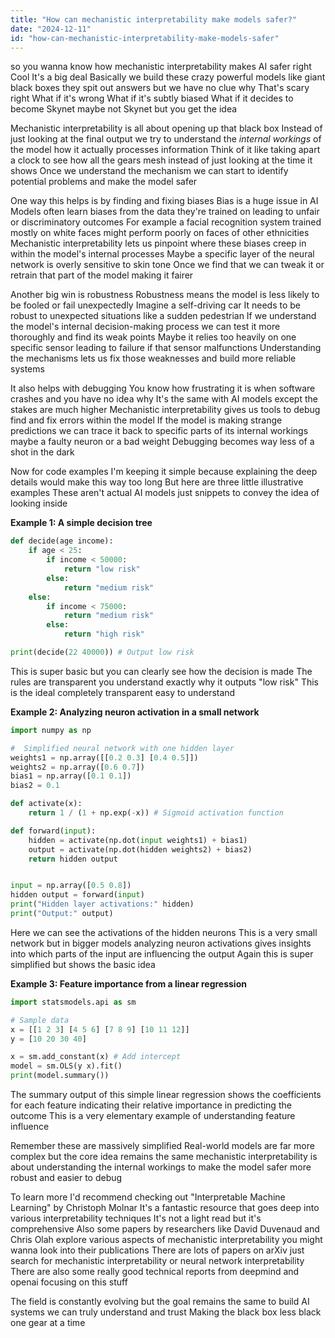 ```yaml
---
title: "How can mechanistic interpretability make models safer?"
date: "2024-12-11"
id: "how-can-mechanistic-interpretability-make-models-safer"
---
```


 so you wanna know how mechanistic interpretability makes AI safer right  Cool  It's a big deal  Basically  we build these crazy powerful models  like giant black boxes  they spit out answers but we have no clue why  That's scary  right  What if it's wrong  What if it's subtly biased  What if it decides to become Skynet   maybe not Skynet but you get the idea

Mechanistic interpretability is all about opening up that black box  Instead of just looking at the final output we try to understand the *internal workings* of the model  how it actually processes information  Think of it like taking apart a clock to see how all the gears mesh instead of just looking at the time it shows  Once we understand the mechanism we can start to identify potential problems and make the model safer

One way this helps is by finding and fixing biases  Bias is a huge issue in AI  Models often learn biases from the data they're trained on  leading to unfair or discriminatory outcomes  For example a facial recognition system trained mostly on white faces might perform poorly on faces of other ethnicities  Mechanistic interpretability lets us pinpoint where these biases creep in within the model's internal processes  Maybe a specific layer of the neural network is overly sensitive to skin tone  Once we find that  we can tweak it or retrain that part of the model  making it fairer

Another big win is robustness  Robustness means the model is less likely to be fooled or fail unexpectedly  Imagine a self-driving car  It needs to be robust to unexpected situations like a sudden pedestrian  If we understand the model's internal decision-making process  we can test it more thoroughly  and find its weak points  Maybe it relies too heavily on one specific sensor  leading to failure if that sensor malfunctions  Understanding the mechanisms lets us fix those weaknesses and build more reliable systems

It also helps with debugging  You know how frustrating it is when software crashes and you have no idea why  It's the same with AI models  except the stakes are much higher  Mechanistic interpretability gives us tools to debug  find and fix errors within the model  If the model is making strange predictions  we can trace it back to specific parts of its internal workings  maybe a faulty neuron  or a bad weight  Debugging becomes way less of a shot in the dark

Now for code examples I'm keeping it simple because explaining the deep details would make this way too long  But here are three little illustrative examples  These aren't actual AI models  just snippets to convey the idea of looking inside  

**Example 1: A simple decision tree**

```python
def decide(age income):
    if age < 25:
        if income < 50000:
            return "low risk"
        else:
            return "medium risk"
    else:
        if income < 75000:
            return "medium risk"
        else:
            return "high risk"

print(decide(22 40000)) # Output low risk
```

This is super basic but you can clearly see how the decision is made  The rules are transparent  you understand exactly why it outputs "low risk"  This is the ideal  completely transparent  easy to understand

**Example 2:  Analyzing neuron activation in a small network**

```python
import numpy as np

#  Simplified neural network with one hidden layer
weights1 = np.array([[0.2 0.3] [0.4 0.5]])
weights2 = np.array([0.6 0.7])
bias1 = np.array([0.1 0.1])
bias2 = 0.1

def activate(x):
    return 1 / (1 + np.exp(-x)) # Sigmoid activation function

def forward(input):
    hidden = activate(np.dot(input weights1) + bias1)
    output = activate(np.dot(hidden weights2) + bias2)
    return hidden output


input = np.array([0.5 0.8])
hidden output = forward(input)
print("Hidden layer activations:" hidden)
print("Output:" output)
```

Here we can see the activations of the hidden neurons  This is a very small network  but in bigger models  analyzing neuron activations gives insights into which parts of the input are influencing the output  Again this is super simplified but shows the basic idea

**Example 3: Feature importance from a linear regression**

```python
import statsmodels.api as sm

# Sample data
x = [[1 2 3] [4 5 6] [7 8 9] [10 11 12]]
y = [10 20 30 40]

x = sm.add_constant(x) # Add intercept
model = sm.OLS(y x).fit()
print(model.summary())
```

The summary output of this simple linear regression shows the coefficients for each feature  indicating their relative importance in predicting the outcome  This is a very elementary example of understanding feature influence

Remember these are massively simplified  Real-world models are far more complex  but the core idea remains the same  mechanistic interpretability is about understanding the internal workings  to make the model safer more robust and easier to debug

To learn more  I'd recommend checking out  "Interpretable Machine Learning" by Christoph Molnar  It's a fantastic resource that goes deep into various interpretability techniques  It's not a light read  but it's comprehensive  Also  some papers by researchers like  David Duvenaud  and  Chris Olah  explore various aspects of mechanistic interpretability  you might wanna look into their publications  There are lots of papers on arXiv  just search for mechanistic interpretability or neural network interpretability  There are also some really good  technical reports from deepmind and openai focusing on this stuff


The field is constantly evolving  but the goal remains the same  to build AI systems we can truly understand and trust  Making the black box less black  one gear at a time
